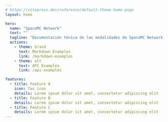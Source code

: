 ```yaml
---
# https://vitepress.dev/reference/default-theme-home-page
layout: home

hero:
  name: "SpaceMC Network"
  text: ""
  tagline: "Documentación ténica de las modalidades de SpaceMC Network. Toda la información presente en estos documentos se considera desclasificada y por lo tanto, pública."
  actions:
    - theme: brand
      text: Markdown Examples
      link: /markdown-examples
    - theme: alt
      text: API Examples
      link: /api-examples

features:
  - title: Feature A
    icon: fas icon
    details: Lorem ipsum dolor sit amet, consectetur adipiscing elit
  - title: Feature B
    details: Lorem ipsum dolor sit amet, consectetur adipiscing elit
  - title: Feature C
    details: Lorem ipsum dolor sit amet, consectetur adipiscing elit
---
```


